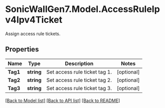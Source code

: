 # SonicWallGen7.Model.AccessRuleIpv4Ipv4Ticket
Assign access rule tickets.

## Properties

Name | Type | Description | Notes
------------ | ------------- | ------------- | -------------
**Tag1** | **string** | Set access rule  ticket tag 1. | [optional] 
**Tag2** | **string** | Set access rule ticket tag 2. | [optional] 
**Tag3** | **string** | Set access rule  ticket tag 3. | [optional] 

[[Back to Model list]](../README.md#documentation-for-models) [[Back to API list]](../README.md#documentation-for-api-endpoints) [[Back to README]](../README.md)

